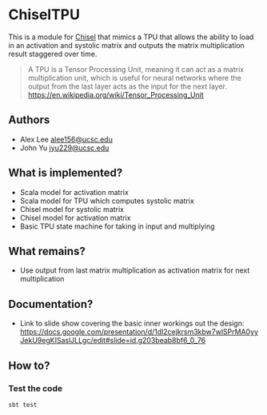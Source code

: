 # ChiselTPU

This is a module for [Chisel](chisel-lang.org/) that mimics a TPU that allows the ability to load in an activation and systolic matrix and outputs the matrix multiplication result staggered over time.

> A TPU is a Tensor Processing Unit, meaning it can act as a matrix multiplication unit, which is useful for neural networks where the output from the last layer acts as the input for the next layer. https://en.wikipedia.org/wiki/Tensor_Processing_Unit

## Authors

* Alex Lee <alee156@ucsc.edu>
* John Yu <jyu229@ucsc.edu>

## What is implemented?
* Scala model for activation matrix
* Scala model for TPU which computes systolic matrix
* Chisel model for systolic matrix
* Chisel model for activation matrix
* Basic TPU state machine for taking in input and multiplying

## What remains?
* Use output from last matrix multiplication as activation matrix for next multiplication

## Documentation?
* Link to slide show covering the basic inner workings out the design:
https://docs.google.com/presentation/d/1dl2cejkrsm3kbw7wlSPrMA0yyJekU9egKISaslJLLgc/edit#slide=id.g203beab8bf6_0_76

## How to?

### Test the code
```console
sbt test
```

